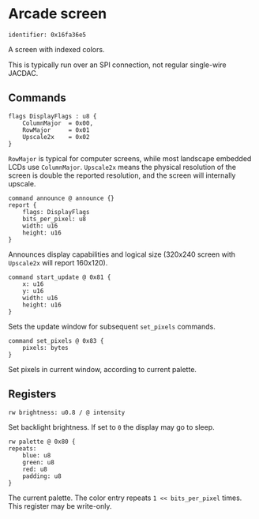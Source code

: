 # Arcade screen

    identifier: 0x16fa36e5

A screen with indexed colors.

This is typically run over an SPI connection, not regular single-wire JACDAC.

## Commands

    flags DisplayFlags : u8 {
        ColumnMajor  = 0x00,
        RowMajor     = 0x01
        Upscale2x    = 0x02
    }

`RowMajor` is typical for computer screens, while most landscape embedded LCDs use `ColumnMajor`.
`Upscale2x` means the physical resolution of the screen is double the reported resolution,
and the screen will internally upscale.

    command announce @ announce {}
    report {
        flags: DisplayFlags
        bits_per_pixel: u8
        width: u16
        height: u16
    }

Announces display capabilities and logical size
(320x240 screen with `Upscale2x` will report 160x120).

    command start_update @ 0x81 {
        x: u16
        y: u16
        width: u16
        height: u16
    }

Sets the update window for subsequent `set_pixels` commands.

    command set_pixels @ 0x83 {
        pixels: bytes
    }

Set pixels in current window, according to current palette.

## Registers

    rw brightness: u0.8 / @ intensity

Set backlight brightness.
If set to `0` the display may go to sleep.

    rw palette @ 0x80 {
    repeats:
        blue: u8
        green: u8
        red: u8
        padding: u8
    }

The current palette.
The color entry repeats `1 << bits_per_pixel` times.
This register may be write-only.
